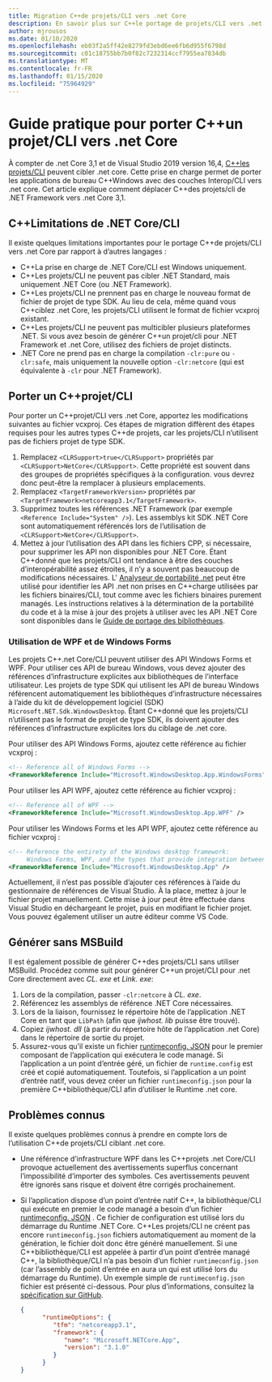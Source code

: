 ```yaml
---
title: Migration C++de projets/CLI vers .net Core
description: En savoir plus sur C++le portage de projets/CLI vers .net core.
author: mjrousos
ms.date: 01/10/2020
ms.openlocfilehash: eb03f2a5ff42e8279fd3ebd6ee6fb6d955f6798d
ms.sourcegitcommit: c01c18755bb7b0f82c7232314ccf7955ea7834db
ms.translationtype: MT
ms.contentlocale: fr-FR
ms.lasthandoff: 01/15/2020
ms.locfileid: "75964929"
---
```

# <a name="how-to-port-a-ccli-project-to-net-core"></a>Guide pratique pour porter C++un projet/CLI vers .net Core

À compter de .net Core 3,1 et de Visual Studio 2019 version 16,4, [ C++les projets/CLI](/cpp/dotnet/dotnet-programming-with-cpp-cli-visual-cpp) peuvent cibler .net core. Cette prise en charge permet de porter les applications de bureau C++Windows avec des couches Interop/CLI vers .net core. Cet article explique comment déplacer C++des projets/cli de .NET Framework vers .net Core 3,1.

## <a name="ccli-net-core-limitations"></a>C++Limitations de .NET Core/CLI

Il existe quelques limitations importantes pour le portage C++de projets/CLI vers .net Core par rapport à d’autres langages :

* C++La prise en charge de .NET Core/CLI est Windows uniquement.
* C++Les projets/CLI ne peuvent pas cibler .NET Standard, mais uniquement .NET Core (ou .NET Framework).
* C++Les projets/CLI ne prennent pas en charge le nouveau format de fichier de projet de type SDK. Au lieu de cela, même quand vous C++ciblez .net Core, les projets/CLI utilisent le format de fichier vcxproj existant.
* C++Les projets/CLI ne peuvent pas multicibler plusieurs plateformes .NET. Si vous avez besoin de générer C++un projet/cli pour .NET Framework et .net Core, utilisez des fichiers de projet distincts.
* .NET Core ne prend pas en charge la compilation `-clr:pure` ou `-clr:safe`, mais uniquement la nouvelle option `-clr:netcore` (qui est équivalente à `-clr` pour .NET Framework).

## <a name="port-a-ccli-project"></a>Porter un C++projet/CLI

Pour porter un C++projet/CLI vers .net Core, apportez les modifications suivantes au fichier vcxproj. Ces étapes de migration diffèrent des étapes requises pour les autres types C++de projets, car les projets/CLI n’utilisent pas de fichiers projet de type SDK.

1. Remplacez `<CLRSupport>true</CLRSupport>` propriétés par `<CLRSupport>NetCore</CLRSupport>`. Cette propriété est souvent dans des groupes de propriétés spécifiques à la configuration. vous devrez donc peut-être la remplacer à plusieurs emplacements.
2. Remplacez `<TargetFrameworkVersion>` propriétés par `<TargetFramework>netcoreapp3.1</TargetFramework>`.
3. Supprimez toutes les références .NET Framework (par exemple `<Reference Include="System" />`). Les assemblys kit SDK .NET Core sont automatiquement référencés lors de l’utilisation de `<CLRSupport>NetCore</CLRSupport>`.
4. Mettez à jour l’utilisation des API dans les fichiers CPP, si nécessaire, pour supprimer les API non disponibles pour .NET Core. Étant C++donné que les projets/CLI ont tendance à être des couches d’interopérabilité assez étroites, il n’y a souvent pas beaucoup de modifications nécessaires. L' [Analyseur de portabilité .net](../../standard/analyzers/portability-analyzer.md) peut être utilisé pour identifier les API .net non prises en C++charge utilisées par les fichiers binaires/CLI, tout comme avec les fichiers binaires purement managés. Les instructions relatives à la détermination de la portabilité du code et à la mise à jour des projets à utiliser avec les API .NET Core sont disponibles dans le [Guide de portage des bibliothèques](./libraries.md#determine-portability).

### <a name="wpf-and-windows-forms-usage"></a>Utilisation de WPF et de Windows Forms

Les projets C++.net Core/CLI peuvent utiliser des API Windows Forms et WPF. Pour utiliser ces API de bureau Windows, vous devez ajouter des références d’infrastructure explicites aux bibliothèques de l’interface utilisateur. Les projets de type SDK qui utilisent les API de bureau Windows référencent automatiquement les bibliothèques d’infrastructure nécessaires à l’aide du kit de développement logiciel (SDK) `Microsoft.NET.Sdk.WindowsDesktop`. Étant C++donné que les projets/CLI n’utilisent pas le format de projet de type SDK, ils doivent ajouter des références d’infrastructure explicites lors du ciblage de .net core.

Pour utiliser des API Windows Forms, ajoutez cette référence au fichier vcxproj :

```xml
<!-- Reference all of Windows Forms -->
<FrameworkReference Include="Microsoft.WindowsDesktop.App.WindowsForms" />
```

Pour utiliser les API WPF, ajoutez cette référence au fichier vcxproj :

```xml
<!-- Reference all of WPF -->
<FrameworkReference Include="Microsoft.WindowsDesktop.App.WPF" />
```

Pour utiliser les Windows Forms et les API WPF, ajoutez cette référence au fichier vcxproj :

```xml
<!-- Reference the entirety of the Windows desktop framework:
     Windows Forms, WPF, and the types that provide integration between them -->
<FrameworkReference Include="Microsoft.WindowsDesktop.App" />
```

Actuellement, il n’est pas possible d’ajouter ces références à l’aide du gestionnaire de références de Visual Studio. À la place, mettez à jour le fichier projet manuellement. Cette mise à jour peut être effectuée dans Visual Studio en déchargeant le projet, puis en modifiant le fichier projet. Vous pouvez également utiliser un autre éditeur comme VS Code.

## <a name="build-without-msbuild"></a>Générer sans MSBuild

Il est également possible de générer C++des projets/CLI sans utiliser MSBuild. Procédez comme suit pour générer C++un projet/CLI pour .net Core directement avec *CL. exe* et *Link. exe*:

1. Lors de la compilation, passer `-clr:netcore` à *CL. exe*.
2. Référencez les assemblys de référence .NET Core nécessaires.
3. Lors de la liaison, fournissez le répertoire hôte de l’application .NET Core en tant que `LibPath` (afin que *ijwhost. lib* puisse être trouvé).
4. Copiez *ijwhost. dll* (à partir du répertoire hôte de l’application .net Core) dans le répertoire de sortie du projet.
5. Assurez-vous qu’il existe un fichier [runtimeconfig. JSON](https://github.com/dotnet/cli/blob/master/Documentation/specs/runtime-configuration-file.md) pour le premier composant de l’application qui exécutera le code managé. Si l’application a un point d’entrée géré, un fichier de `runtime.config` est créé et copié automatiquement. Toutefois, si l’application a un point d’entrée natif, vous devez créer un fichier `runtimeconfig.json` pour la première C++bibliothèque/CLI afin d’utiliser le Runtime .net core.

## <a name="known-issues"></a>Problèmes connus

Il existe quelques problèmes connus à prendre en compte lors de l’utilisation C++de projets/CLI ciblant .net core.

* Une référence d’infrastructure WPF dans les C++projets .net Core/CLI provoque actuellement des avertissements superflus concernant l’impossibilité d’importer des symboles. Ces avertissements peuvent être ignorés sans risque et doivent être corrigés prochainement.
* Si l’application dispose d’un point d’entrée natif C++, la bibliothèque/CLI qui exécute en premier le code managé a besoin d’un fichier [runtimeconfig. JSON](https://github.com/dotnet/cli/blob/master/Documentation/specs/runtime-configuration-file.md) . Ce fichier de configuration est utilisé lors du démarrage du Runtime .NET Core. C++Les projets/CLI ne créent pas encore `runtimeconfig.json` fichiers automatiquement au moment de la génération, le fichier doit donc être généré manuellement. Si une C++bibliothèque/CLI est appelée à partir d’un point d’entrée managé C++, la bibliothèque/CLI n’a pas besoin d’un fichier `runtimeconfig.json` (car l’assembly de point d’entrée en aura un qui est utilisé lors du démarrage du Runtime). Un exemple simple de `runtimeconfig.json` fichier est présenté ci-dessous. Pour plus d’informations, consultez la [spécification sur GitHub](https://github.com/dotnet/cli/blob/master/Documentation/specs/runtime-configuration-file.md).

    ```json
    {
          "runtimeOptions": {
             "tfm": "netcoreapp3.1",
             "framework": {
                "name": "Microsoft.NETCore.App",
                "version": "3.1.0"
             }
          }
    }
    ```
